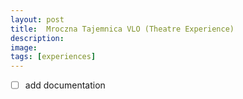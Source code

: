 ```yaml
---
layout: post
title:  Mroczna Tajemnica VLO (Theatre Experience)
description: 
image:
tags: [experiences]
---
```


- [ ] add documentation